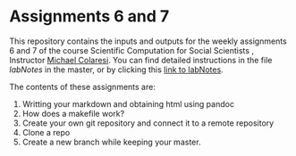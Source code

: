 # Assignments 6 and 7
This repository contains the inputs and outputs for the weekly assignments 6 and 7 of the course Scientific Computation for Social Scientists , Instructor [Michael Colaresi](https://github.com/colaresi).
You can find detailed instructions in the file _labNotes_ in the master, or by clicking this [link to labNotes](https://github.com/gonzalezrostani/Assignment-6/blob/master/labNotes.md). 

The contents of these assignments are: 

1. Writting your markdown and obtaining html using pandoc
2. How does a makefile work?
3. Create your own git repository and connect it to a remote repository
4. Clone a repo
5. Create a new branch while keeping your master. 
